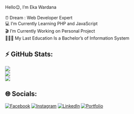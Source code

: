 Hello😉, I’m Eka Wardana<br><br>⏰ Dream : Web Developer Expert<br>💻 I’m Currently Learning PHP and JavaScript<br>
🎬 I’m Currently Working on Personal Project<br>👨🏻‍🎓 My Last Education Is a Bachelor’s of Information System

## ⚡ GitHub Stats:
![](https://github-readme-stats.vercel.app/api?username=Ekawardana&theme=shades-of-purple&hide_border=false&include_all_commits=flase&count_private=false)<br/>
![](https://github-readme-streak-stats.herokuapp.com/?user=Ekawardana&theme=shades-of-purple&hide_border=false)<br/>
![](https://github-readme-stats.vercel.app/api/top-langs/?username=Ekawardana&theme=shades-of-purple&hide_border=false&include_all_commits=false&count_private=false&layout=compact)

## 🌐 Socials:
[![Facebook](https://img.shields.io/badge/Facebook-%231877F2.svg?logo=Facebook&logoColor=white)](https://www.facebook.com/eka.wardana.3551) 
[![Instagram](https://img.shields.io/badge/Instagram-%23E4405F.svg?logo=Instagram&logoColor=white)](https://www.instagram.com/_ekawardana/) 
[![LinkedIn](https://img.shields.io/badge/LinkedIn-%230077B5.svg?logo=linkedin&logoColor=white)](https://www.linkedin.com/in/eka-wardana-100736206/)
[![Portfolio](https://img.shields.io/badge/Portfolio-brightgreen.svg?logo=GitHub&logoColor=#F05032)](https://ekawardana.github.io/)



<!-- Proudly created with GPRM ( https://gprm.itsvg.in ) -->
